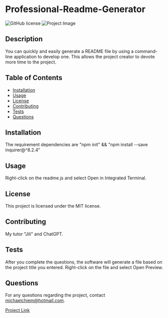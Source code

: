 
# Professional-Readme-Generator

![GitHub license](https://img.shields.io/badge/license-MIT-blue.svg)
![Project Image](https://i.ytimg.com/vi/jeOfS90Flf8/maxresdefault.jpg)

## Description
You can quickly and easily generate a README file by using a command-line application to develop one. This allows the project creator to devote more time to the project.

## Table of Contents
- [Installation](#installation)
- [Usage](#usage)
- [License](#license)
- [Contributing](#contributing)
- [Tests](#tests)
- [Questions](#questions)

## Installation
The requirement dependencies are "npm init" && "npm install --save inquirer@^8.2.4"

## Usage
Right-click on the readme.js and select Open in Integrated Terminal.

## License
This project is licensed under the MIT license.

## Contributing
My tutor "Jili" and ChatGPT.

## Tests
After you complete the questions, the software will generate a file based on the project title you entered. Right-click on the file and select Open Preview.

## Questions
For any questions regarding the project, contact michaelchiem@hotmail.com.

[Project Link](https://github.com/Michael-Chiem/ReadMyPalm)

